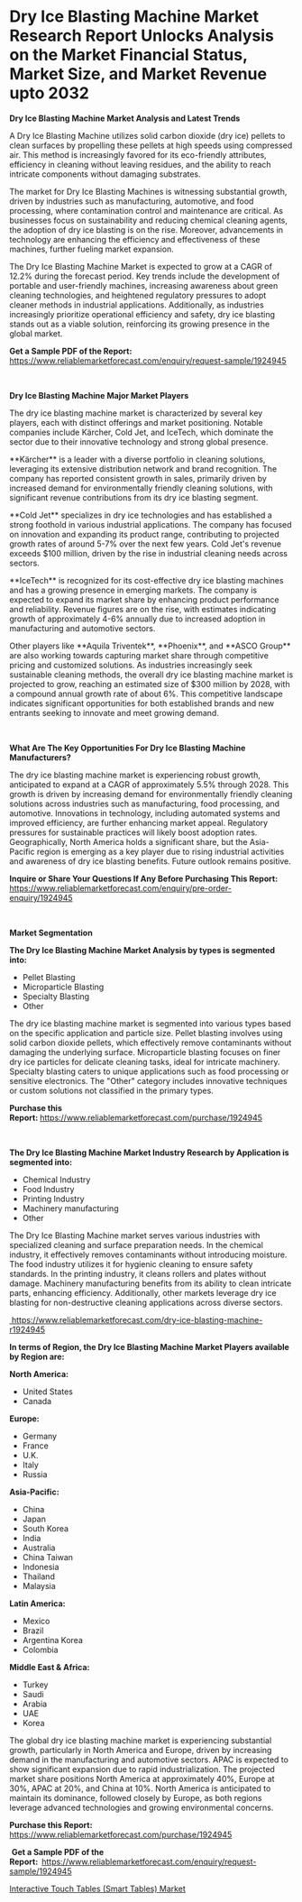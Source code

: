 <p><h1>Dry Ice Blasting Machine Market Research Report Unlocks Analysis on the Market Financial Status, Market Size, and Market Revenue upto 2032</h1></p><p><strong>Dry Ice Blasting Machine Market Analysis and Latest Trends</strong></p>
<p><p>A Dry Ice Blasting Machine utilizes solid carbon dioxide (dry ice) pellets to clean surfaces by propelling these pellets at high speeds using compressed air. This method is increasingly favored for its eco-friendly attributes, efficiency in cleaning without leaving residues, and the ability to reach intricate components without damaging substrates. </p><p>The market for Dry Ice Blasting Machines is witnessing substantial growth, driven by industries such as manufacturing, automotive, and food processing, where contamination control and maintenance are critical. As businesses focus on sustainability and reducing chemical cleaning agents, the adoption of dry ice blasting is on the rise. Moreover, advancements in technology are enhancing the efficiency and effectiveness of these machines, further fueling market expansion.</p><p>The Dry Ice Blasting Machine Market is expected to grow at a CAGR of 12.2% during the forecast period. Key trends include the development of portable and user-friendly machines, increasing awareness about green cleaning technologies, and heightened regulatory pressures to adopt cleaner methods in industrial applications. Additionally, as industries increasingly prioritize operational efficiency and safety, dry ice blasting stands out as a viable solution, reinforcing its growing presence in the global market.</p></p>
<p><strong>Get a Sample PDF of the Report:&nbsp;</strong> <a href="https://www.reliablemarketforecast.com/enquiry/request-sample/1924945?utm_campaign=3053&utm_medium=2&utm_source=Github&utm_content=ia&utm_term=28032025&utm_id=dry-ice-blasting-machine">https://www.reliablemarketforecast.com/enquiry/request-sample/1924945</a></p>
<p>&nbsp;</p>
<p><strong>Dry Ice Blasting Machine Major Market Players</strong></p>
<p><p>The dry ice blasting machine market is characterized by several key players, each with distinct offerings and market positioning. Notable companies include Kärcher, Cold Jet, and IceTech, which dominate the sector due to their innovative technology and strong global presence.</p><p>**Kärcher** is a leader with a diverse portfolio in cleaning solutions, leveraging its extensive distribution network and brand recognition. The company has reported consistent growth in sales, primarily driven by increased demand for environmentally friendly cleaning solutions, with significant revenue contributions from its dry ice blasting segment.</p><p>**Cold Jet** specializes in dry ice technologies and has established a strong foothold in various industrial applications. The company has focused on innovation and expanding its product range, contributing to projected growth rates of around 5-7% over the next few years. Cold Jet's revenue exceeds $100 million, driven by the rise in industrial cleaning needs across sectors.</p><p>**IceTech** is recognized for its cost-effective dry ice blasting machines and has a growing presence in emerging markets. The company is expected to expand its market share by enhancing product performance and reliability. Revenue figures are on the rise, with estimates indicating growth of approximately 4-6% annually due to increased adoption in manufacturing and automotive sectors.</p><p>Other players like **Aquila Triventek**, **Phoenix**, and **ASCO Group** are also working towards capturing market share through competitive pricing and customized solutions. As industries increasingly seek sustainable cleaning methods, the overall dry ice blasting machine market is projected to grow, reaching an estimated size of $300 million by 2028, with a compound annual growth rate of about 6%. This competitive landscape indicates significant opportunities for both established brands and new entrants seeking to innovate and meet growing demand.</p></p>
<p>&nbsp;</p>
<p><strong>What Are The Key Opportunities For Dry Ice Blasting Machine Manufacturers?</strong></p>
<p><p>The dry ice blasting machine market is experiencing robust growth, anticipated to expand at a CAGR of approximately 5.5% through 2028. This growth is driven by increasing demand for environmentally friendly cleaning solutions across industries such as manufacturing, food processing, and automotive. Innovations in technology, including automated systems and improved efficiency, are further enhancing market appeal. Regulatory pressures for sustainable practices will likely boost adoption rates. Geographically, North America holds a significant share, but the Asia-Pacific region is emerging as a key player due to rising industrial activities and awareness of dry ice blasting benefits. Future outlook remains positive.</p></p>
<p><strong>Inquire or Share Your Questions If Any Before Purchasing This Report:</strong> <a href="https://www.reliablemarketforecast.com/enquiry/pre-order-enquiry/1924945?utm_campaign=3053&utm_medium=2&utm_source=Github&utm_content=ia&utm_term=28032025&utm_id=dry-ice-blasting-machine">https://www.reliablemarketforecast.com/enquiry/pre-order-enquiry/1924945</a></p>
<p>&nbsp;</p>
<p><strong>Market Segmentation</strong></p>
<p><strong>The Dry Ice Blasting Machine Market Analysis by types is segmented into:</strong></p>
<p><ul><li>Pellet Blasting</li><li>Microparticle Blasting</li><li>Specialty Blasting</li><li>Other</li></ul></p>
<p><p>The dry ice blasting machine market is segmented into various types based on the specific application and particle size. Pellet blasting involves using solid carbon dioxide pellets, which effectively remove contaminants without damaging the underlying surface. Microparticle blasting focuses on finer dry ice particles for delicate cleaning tasks, ideal for intricate machinery. Specialty blasting caters to unique applications such as food processing or sensitive electronics. The "Other" category includes innovative techniques or custom solutions not classified in the primary types.</p></p>
<p><strong>Purchase this Report:&nbsp;</strong><a href="https://www.reliablemarketforecast.com/purchase/1924945?utm_campaign=3053&utm_medium=2&utm_source=Github&utm_content=ia&utm_term=28032025&utm_id=dry-ice-blasting-machine">https://www.reliablemarketforecast.com/purchase/1924945</a></p>
<p>&nbsp;</p>
<p><strong>The Dry Ice Blasting Machine Market Industry Research by Application is segmented into:</strong></p>
<p><ul><li>Chemical Industry</li><li>Food Industry</li><li>Printing Industry</li><li>Machinery manufacturing</li><li>Other</li></ul></p>
<p><p>The Dry Ice Blasting Machine market serves various industries with specialized cleaning and surface preparation needs. In the chemical industry, it effectively removes contaminants without introducing moisture. The food industry utilizes it for hygienic cleaning to ensure safety standards. In the printing industry, it cleans rollers and plates without damage. Machinery manufacturing benefits from its ability to clean intricate parts, enhancing efficiency. Additionally, other markets leverage dry ice blasting for non-destructive cleaning applications across diverse sectors.</p></p>
<p><a href="https://www.reliablemarketforecast.com/dry-ice-blasting-machine-r1924945?utm_campaign=3053&utm_medium=2&utm_source=Github&utm_content=ia&utm_term=28032025&utm_id=dry-ice-blasting-machine">&nbsp;https://www.reliablemarketforecast.com/dry-ice-blasting-machine-r1924945</a></p>
<p><strong>In terms of Region, the Dry Ice Blasting Machine Market Players available by Region are:</strong></p>
<p>
    <p> <strong> North America: </strong>
        <ul>
            <li>United States</li>
            <li>Canada</li>
        </ul>
        </p> 
    <p> <strong> Europe: </strong>
        <ul>
            <li>Germany</li>
            <li>France</li>
            <li>U.K.</li>
            <li>Italy</li>
            <li>Russia</li>
        </ul>
        </p> 
    <p> <strong> Asia-Pacific: </strong>
        <ul>
            <li>China</li>
            <li>Japan</li>
            <li>South Korea</li>
            <li>India</li>
            <li>Australia</li>
            <li>China Taiwan</li>
            <li>Indonesia</li>
            <li>Thailand</li>
            <li>Malaysia</li>
        </ul>
        </p> 
    <p> <strong> Latin America: </strong>
        <ul>
            <li>Mexico</li>
            <li>Brazil</li>
            <li>Argentina Korea</li>
            <li>Colombia</li>
        </ul>
        </p> 
    <p> <strong> Middle East & Africa: </strong>
        <ul>
            <li>Turkey</li>
            <li>Saudi</li>
            <li>Arabia</li>
            <li>UAE</li>
            <li>Korea</li>
        </ul>
    </p>
    </p>
<p><p>The global dry ice blasting machine market is experiencing substantial growth, particularly in North America and Europe, driven by increasing demand in the manufacturing and automotive sectors. APAC is expected to show significant expansion due to rapid industrialization. The projected market share positions North America at approximately 40%, Europe at 30%, APAC at 20%, and China at 10%. North America is anticipated to maintain its dominance, followed closely by Europe, as both regions leverage advanced technologies and growing environmental concerns.</p></p>
<p><strong>Purchase this Report: </strong><a href="https://www.reliablemarketforecast.com/purchase/1924945?utm_campaign=3053&utm_medium=2&utm_source=Github&utm_content=ia&utm_term=28032025&utm_id=dry-ice-blasting-machine">https://www.reliablemarketforecast.com/purchase/1924945</a></p>
<p>&nbsp;<strong>Get a Sample PDF of the Report:&nbsp;&nbsp;</strong><a href="https://www.reliablemarketforecast.com/enquiry/request-sample/1924945?utm_campaign=3053&utm_medium=2&utm_source=Github&utm_content=ia&utm_term=28032025&utm_id=dry-ice-blasting-machine">https://www.reliablemarketforecast.com/enquiry/request-sample/1924945</a></p>
<p><strong></strong></p>
<p><p><a href="https://github.com/supicweg/Market-Research-Report-List-1/blob/main/interactive-touch-tables-smart-tables-market.md?utm_campaign=3053&utm_medium=2&utm_source=Github&utm_content=ia&utm_term=28032025&utm_id=dry-ice-blasting-machine">Interactive Touch Tables (Smart Tables) Market</a></p></p>